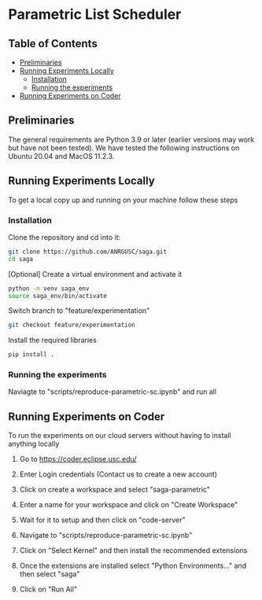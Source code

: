 # Parametric List Scheduler

<!-- table of contents -->
## Table of Contents
- [Preliminaries](#preliminaries)
- [Running Experiments Locally](#running-experiments-locally)
  - [Installation](#installation)
  - [Running the experiments](#running-the-experiments)
- [Running Experiments on Coder](#running-experiments-on-coder)

## Preliminaries
The general requirements are Python 3.9 or later (earlier versions may work but have not been tested).
We have tested the following instructions on Ubuntu 20.04 and MacOS 11.2.3.

## Running Experiments Locally

To get a local copy up and running on your machine follow these steps

### Installation

Clone the repository and cd into it:

```bash
git clone https://github.com/ANRGUSC/saga.git
cd saga
```

[Optional] Create a virtual environment and activate it
```bash
python -m venv saga_env
source saga_env/bin/activate
```
Switch branch to "feature/experimentation"

```bash
git checkout feature/experimentation
```
Install the required libraries
```bash
pip install .
```
### Running the experiments

Naviagte to "scripts/reproduce-parametric-sc.ipynb" and run all 


## Running Experiments on Coder

To run the experiments on our cloud servers without having to install anything locally


1. Go to https://coder.eclipse.usc.edu/

2. Enter Login credentials (Contact us to create a new account)

3. Click on create a workspace and select "saga-parametric"

4. Enter a name for your workspace and click on "Create Workspace"

5. Wait for it to setup and then click on "code-server"

6. Navigate to "scripts/reproduce-parametric-sc.ipynb" 

7. Click on "Select Kernel" and then install the recommended extensions

8. Once the extensions are installed select "Python Environments..." and then select "saga"

9. Click on "Run All"
